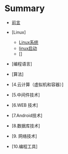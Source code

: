# Summary

* [前言](README.md)

* [Linux]
   * [Linux系统](/1.OS/Linux/cgroup.md)
   * [linux启动](/1.OS/Linux/1.0.系统启动.md#基本启动流程)
   * []


* [编程语言]

* [算法]



* [4.云计算（虚拟机和容器）]


* [5.中间件技术]


* [6.WEB 技术]


* [7.Android技术]

* [8.数据库技术]


* [9. 网络技术]


* [10.编程工具]
